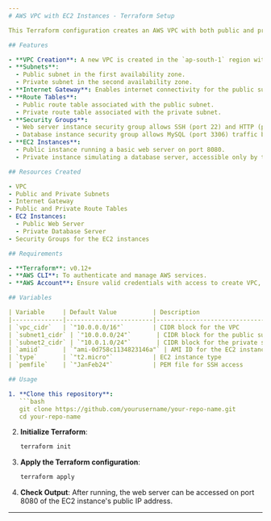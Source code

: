 ```yaml
---
# AWS VPC with EC2 Instances - Terraform Setup

This Terraform configuration creates an AWS VPC with both public and private subnets, sets up necessary routing, security groups, and provisions EC2 instances. The public instance hosts a web server, while the private instance simulates a database server.

## Features

- **VPC Creation**: A new VPC is created in the `ap-south-1` region with DNS hostnames enabled.
- **Subnets**: 
  - Public subnet in the first availability zone.
  - Private subnet in the second availability zone.
- **Internet Gateway**: Enables internet connectivity for the public subnet.
- **Route Tables**:
  - Public route table associated with the public subnet.
  - Private route table associated with the private subnet.
- **Security Groups**:
  - Web server instance security group allows SSH (port 22) and HTTP (port 8080) traffic.
  - Database instance security group allows MySQL (port 3306) traffic between the web server and database instances.
- **EC2 Instances**:
  - Public instance running a basic web server on port 8080.
  - Private instance simulating a database server, accessible only by the public instance.

## Resources Created

- VPC
- Public and Private Subnets
- Internet Gateway
- Public and Private Route Tables
- EC2 Instances:
  - Public Web Server
  - Private Database Server
- Security Groups for the EC2 instances

## Requirements

- **Terraform**: v0.12+
- **AWS CLI**: To authenticate and manage AWS services.
- **AWS Account**: Ensure valid credentials with access to create VPC, EC2, etc.

## Variables

| Variable     | Default Value          | Description                       |
|--------------|------------------------|-----------------------------------|
| `vpc_cidr`   | `"10.0.0.0/16"`        | CIDR block for the VPC            |
| `subnet1_cidr` | `"10.0.0.0/24"`       | CIDR block for the public subnet  |
| `subnet2_cidr` | `"10.0.1.0/24"`       | CIDR block for the private subnet |
| `amiid`      | `"ami-0d758c1134823146a"` | AMI ID for the EC2 instances      |
| `type`       | `"t2.micro"`           | EC2 instance type                 |
| `pemfile`    | `"JanFeb24"`           | PEM file for SSH access           |

## Usage

1. **Clone this repository**:
   ```bash
   git clone https://github.com/yourusername/your-repo-name.git
   cd your-repo-name
   ```

2. **Initialize Terraform**:
   ```bash
   terraform init
   ```

3. **Apply the Terraform configuration**:
   ```bash
   terraform apply
   ```

4. **Check Output**: After running, the web server can be accessed on port 8080 of the EC2 instance's public IP address.

---
```

